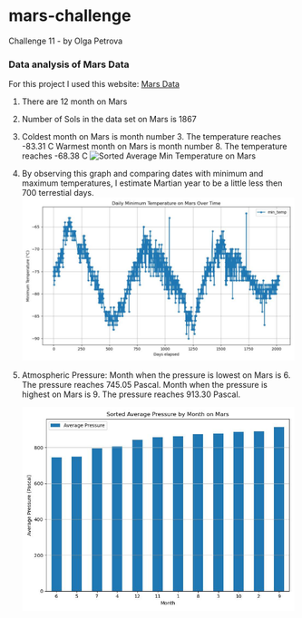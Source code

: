 # mars-challenge
Challenge 11 - by Olga Petrova

### Data analysis of Mars Data

For this project I used this website: [Mars Data](https://static.bc-edx.com/data/web/mars_news/index.html#)

1. There are 12 month on Mars
2. Number of Sols in the data set on Mars is 1867
3. Coldest month on Mars is month number 3. The temperature reaches -83.31 C
   Warmest month on Mars is month number 8. The temperature reaches -68.38 C
   ![Sorted Average Min Temperature on Mars](Output_Images/Sorted_Avg_Min_Temp.jpg)
4. By observing this graph and comparing dates with minimum and maximum temperatures, I estimate Martian year to be a little less then 700  terrestial days.
   ![Daily_Min_Temp_Mars](Output_Images/Daily_Min_Temp_Mars.jpg)
5. Atmospheric Pressure:
   Month when the pressure is lowest on Mars is 6. The pressure reaches 745.05 Pascal.
   Month when the pressure is highest on Mars is 9. The pressure reaches 913.30 Pascal.

    ![Sorted Average Pressure on Mars](Output_Images/Sorted_Avg_Pressure_Mars.jpg)

